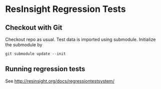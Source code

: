 # ResInsight Regression Tests

## Checkout with Git
Checkout repo as usual. Test data is imported using submodule. Initialize the submodule by

` git submodule update --init
`  
 
## Running regression tests

See http://resinsight.org/docs/regressiontestsystem/

